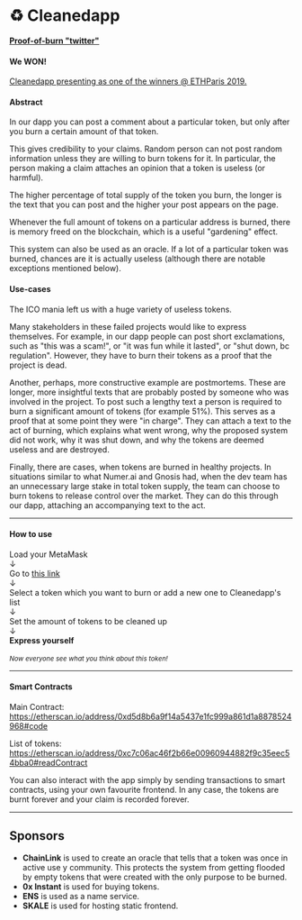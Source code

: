 # ♻ Cleanedapp

**[Proof-of-burn "twitter"](https://swarm-gateways.net/bzz:/6c41b0e4e24593f5155277e2a1ec45545db24d424974eb71173421523db0e2a6/)**

#### We WON!

[Cleanedapp presenting as one of the winners @ ETHParis 2019.](https://www.youtube.com/watch?v=UQS27H-pvhQ&feature=youtu.be)

#### Abstract

In our dapp you can post a comment about a particular token, but only after you burn a certain amount of that token. 

This gives credibility to your claims. Random person can not post random information unless they are willing to burn tokens for it. In particular, the person making a claim attaches an opinion that a token is useless (or harmful).

The higher percentage of total supply of the token you burn, the longer is the text that you can post and the higher your post appears on the page.

Whenever the full amount of tokens on a particular address is burned, there is memory freed on the blockchain, which is a useful "gardening" effect.

This system can also be used as an oracle. If a lot of a particular token was burned, chances are it is actually useless (although there are notable exceptions mentioned below).


#### Use-cases

The ICO mania left us with a huge variety of useless tokens. 

Many stakeholders in these failed projects would like to express themselves. For example, in our dapp people can post short exclamations, such as "this was a scam!", or "it was fun while it lasted", or "shut down, bc regulation". However, they have to burn their tokens as a proof that the project is dead.

Another, perhaps, more constructive example are postmortems. These are longer, more insightful texts that are probably posted by someone who was involved in the project. To post such a lengthy text a person is required to burn a significant amount of tokens (for example 51%). This serves as a proof that at some point they were "in charge". They can attach a text to the act of burning, which explains what went wrong, why the proposed system did not work, why it was shut down, and why the tokens are deemed useless and are destroyed.

Finally, there are cases, when tokens are burned in healthy projects. In situations similar to what Numer.ai and Gnosis had, when the dev team has an unnecessary large stake in total token supply, the team can choose to burn tokens to release control over the market. They can do this through our dapp, attaching an accompanying text to the act.

---

#### How to use

Load your MetaMask <br/>↓<br/>Go to [this link](https://swarm-gateways.net/bzz:/56711d06a256afcb7c22d7dc9dbd69d80c0f57bb11d4b3556d9d21dcdf53db76/) <br/>↓<br/>Select a token which you want to burn or add a new one to Cleanedapp's list<br/>↓<br/>Set the amount of tokens to be cleaned up<br/>↓<br/><b>Express yourself </b><br/><br/><small><i>Now everyone see what you think about this token!</i></small>


---
#### Smart Contracts

Main Contract: https://etherscan.io/address/0xd5d8b6a9f14a5437e1fc999a861d1a8878524968#code 

List of tokens:
https://etherscan.io/address/0xc7c06ac46f2b66e00960944882f9c35eec54bba0#readContract

You can also interact with the app simply by sending transactions to smart contracts, using your own favourite frontend. In any case, the tokens are burnt forever and your claim is recorded forever.

---

<!-- #### Eco-friendly -->

<!-- (pic with space cleared) TODO! -->

## Sponsors
* **ChainLink** is used to create an oracle that tells that a token was once in active use y community. This protects the system from getting flooded by empty tokens that were created with the only purpose to be burned. <br/>
* **0x Instant** is used for buying tokens. <br/>
* **ENS** is used as a name service. <br/>
* **SKALE** is used for hosting static frontend. <br/>

